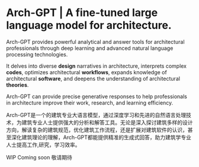 # Arch-GPT | A fine-tuned large language model for architecture.
Arch-GPT provides powerful analytical and answer tools for architectural professionals through deep learning and advanced natural language processing technologies. 

It delves into diverse **design** narratives in architecture, interprets complex **codes**, optimizes architectural **workflows**, expands knowledge of architectural **software**, and deepens the understanding of architectural **theories**.

Arch-GPT can provide precise generative responses to help professionals in architecture improve their work, research, and learning efficiency.


Arch-GPT是一个的建筑专业大语言模型，通过深度学习和先进的自然语言处理技术，为建筑专业人士提供强大的分析和解答工具。无论是深入探讨建筑多样的设计方向，解读复杂的建筑规范，优化建筑工作流程，还是扩展对建筑软件的认识，甚至深化建筑理论的理解，Arch-GPT都能提供精准的生成式回答，助力建筑学专业人士提高工作,研究，学习效率。

WIP Coming soon 
敬请期待
